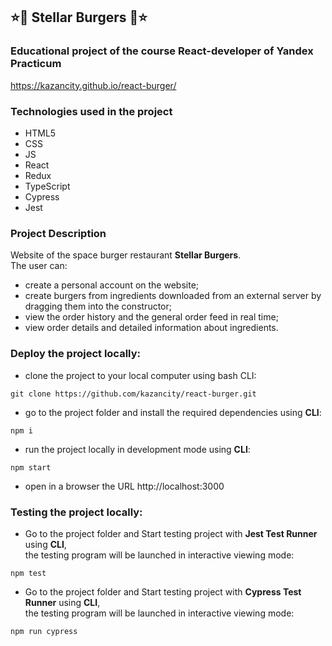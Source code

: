## ⭐🚀 Stellar Burgers 🚀⭐

### Educational project of the course React-developer of Yandex Practicum

https://kazancity.github.io/react-burger/

### Technologies used in the project

- HTML5
- CSS
- JS
- React
- Redux
- TypeScript
- Cypress
- Jest

### Project Description

Website of the space burger restaurant **Stellar Burgers**.</br>
The user can:

- create a personal account on the website;
- create burgers from ingredients downloaded from an external server by dragging them into the constructor;
- view the order history and the general order feed in real time;
- view order details and detailed information about ingredients.

### Deploy the project locally:

- clone the project to your local computer using bash CLI:

```
git clone https://github.com/kazancity/react-burger.git
```

- go to the project folder and install the required dependencies using **CLI**:

```
npm i
```

- run the project locally in development mode using **CLI**:

```
npm start
```

- open in a browser the URL http://localhost:3000

### Testing the project locally:

- Go to the project folder and Start testing project with **Jest Test Runner** using **CLI**,</br>
  the testing program will be launched in interactive viewing mode:

```
npm test
```

- Go to the project folder and Start testing project with **Cypress Test Runner** using **CLI**,</br>
  the testing program will be launched in interactive viewing mode:

```
npm run cypress
```
